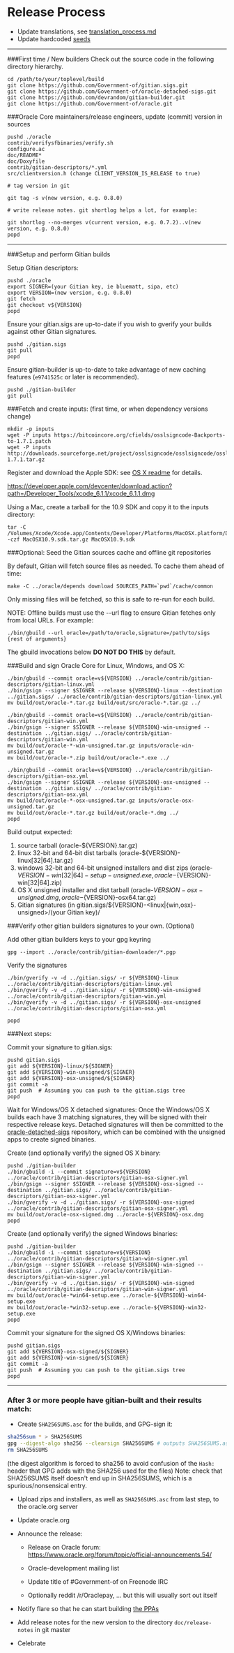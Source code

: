 Release Process
====================

* Update translations, see [translation_process.md](https://github.com/Government-of/oracle/blob/master/doc/translation_process.md#syncing-with-transifex)
* Update hardcoded [seeds](/contrib/seeds)

* * *

###First time / New builders
Check out the source code in the following directory hierarchy.

	cd /path/to/your/toplevel/build
	git clone https://github.com/Government-of/gitian.sigs.git
	git clone https://github.com/Government-of/oracle-detached-sigs.git
	git clone https://github.com/devrandom/gitian-builder.git
	git clone https://github.com/Government-of/oracle.git

###Oracle Core maintainers/release engineers, update (commit) version in sources

	pushd ./oracle
	contrib/verifysfbinaries/verify.sh
	configure.ac
	doc/README*
	doc/Doxyfile
	contrib/gitian-descriptors/*.yml
	src/clientversion.h (change CLIENT_VERSION_IS_RELEASE to true)

	# tag version in git

	git tag -s v(new version, e.g. 0.8.0)

	# write release notes. git shortlog helps a lot, for example:

	git shortlog --no-merges v(current version, e.g. 0.7.2)..v(new version, e.g. 0.8.0)
	popd

* * *

###Setup and perform Gitian builds

 Setup Gitian descriptors:

	pushd ./oracle
	export SIGNER=(your Gitian key, ie bluematt, sipa, etc)
	export VERSION=(new version, e.g. 0.8.0)
	git fetch
	git checkout v${VERSION}
	popd

  Ensure your gitian.sigs are up-to-date if you wish to gverify your builds against other Gitian signatures.

	pushd ./gitian.sigs
	git pull
	popd

  Ensure gitian-builder is up-to-date to take advantage of new caching features (`e9741525c` or later is recommended).

	pushd ./gitian-builder
	git pull

###Fetch and create inputs: (first time, or when dependency versions change)

	mkdir -p inputs
	wget -P inputs https://bitcoincore.org/cfields/osslsigncode-Backports-to-1.7.1.patch
	wget -P inputs http://downloads.sourceforge.net/project/osslsigncode/osslsigncode/osslsigncode-1.7.1.tar.gz

 Register and download the Apple SDK: see [OS X readme](README_osx.txt) for details.

 https://developer.apple.com/devcenter/download.action?path=/Developer_Tools/xcode_6.1.1/xcode_6.1.1.dmg

 Using a Mac, create a tarball for the 10.9 SDK and copy it to the inputs directory:

	tar -C /Volumes/Xcode/Xcode.app/Contents/Developer/Platforms/MacOSX.platform/Developer/SDKs/ -czf MacOSX10.9.sdk.tar.gz MacOSX10.9.sdk

###Optional: Seed the Gitian sources cache and offline git repositories

By default, Gitian will fetch source files as needed. To cache them ahead of time:

	make -C ../oracle/depends download SOURCES_PATH=`pwd`/cache/common

Only missing files will be fetched, so this is safe to re-run for each build.

NOTE: Offline builds must use the --url flag to ensure Gitian fetches only from local URLs. For example:
```
./bin/gbuild --url oracle=/path/to/oracle,signature=/path/to/sigs {rest of arguments}
```
The gbuild invocations below <b>DO NOT DO THIS</b> by default.

###Build and sign Oracle Core for Linux, Windows, and OS X:

	./bin/gbuild --commit oracle=v${VERSION} ../oracle/contrib/gitian-descriptors/gitian-linux.yml
	./bin/gsign --signer $SIGNER --release ${VERSION}-linux --destination ../gitian.sigs/ ../oracle/contrib/gitian-descriptors/gitian-linux.yml
	mv build/out/oracle-*.tar.gz build/out/src/oracle-*.tar.gz ../

	./bin/gbuild --commit oracle=v${VERSION} ../oracle/contrib/gitian-descriptors/gitian-win.yml
	./bin/gsign --signer $SIGNER --release ${VERSION}-win-unsigned --destination ../gitian.sigs/ ../oracle/contrib/gitian-descriptors/gitian-win.yml
	mv build/out/oracle-*-win-unsigned.tar.gz inputs/oracle-win-unsigned.tar.gz
	mv build/out/oracle-*.zip build/out/oracle-*.exe ../

	./bin/gbuild --commit oracle=v${VERSION} ../oracle/contrib/gitian-descriptors/gitian-osx.yml
	./bin/gsign --signer $SIGNER --release ${VERSION}-osx-unsigned --destination ../gitian.sigs/ ../oracle/contrib/gitian-descriptors/gitian-osx.yml
	mv build/out/oracle-*-osx-unsigned.tar.gz inputs/oracle-osx-unsigned.tar.gz
	mv build/out/oracle-*.tar.gz build/out/oracle-*.dmg ../
	popd

  Build output expected:

  1. source tarball (oracle-${VERSION}.tar.gz)
  2. linux 32-bit and 64-bit dist tarballs (oracle-${VERSION}-linux[32|64].tar.gz)
  3. windows 32-bit and 64-bit unsigned installers and dist zips (oracle-${VERSION}-win[32|64]-setup-unsigned.exe, oracle-${VERSION}-win[32|64].zip)
  4. OS X unsigned installer and dist tarball (oracle-${VERSION}-osx-unsigned.dmg, oracle-${VERSION}-osx64.tar.gz)
  5. Gitian signatures (in gitian.sigs/${VERSION}-<linux|{win,osx}-unsigned>/(your Gitian key)/

###Verify other gitian builders signatures to your own. (Optional)

  Add other gitian builders keys to your gpg keyring

	gpg --import ../oracle/contrib/gitian-downloader/*.pgp

  Verify the signatures

	./bin/gverify -v -d ../gitian.sigs/ -r ${VERSION}-linux ../oracle/contrib/gitian-descriptors/gitian-linux.yml
	./bin/gverify -v -d ../gitian.sigs/ -r ${VERSION}-win-unsigned ../oracle/contrib/gitian-descriptors/gitian-win.yml
	./bin/gverify -v -d ../gitian.sigs/ -r ${VERSION}-osx-unsigned ../oracle/contrib/gitian-descriptors/gitian-osx.yml

	popd

###Next steps:

Commit your signature to gitian.sigs:

	pushd gitian.sigs
	git add ${VERSION}-linux/${SIGNER}
	git add ${VERSION}-win-unsigned/${SIGNER}
	git add ${VERSION}-osx-unsigned/${SIGNER}
	git commit -a
	git push  # Assuming you can push to the gitian.sigs tree
	popd

  Wait for Windows/OS X detached signatures:
	Once the Windows/OS X builds each have 3 matching signatures, they will be signed with their respective release keys.
	Detached signatures will then be committed to the [oracle-detached-sigs](https://github.com/Government-of/oracle-detached-sigs) repository, which can be combined with the unsigned apps to create signed binaries.

  Create (and optionally verify) the signed OS X binary:

	pushd ./gitian-builder
	./bin/gbuild -i --commit signature=v${VERSION} ../oracle/contrib/gitian-descriptors/gitian-osx-signer.yml
	./bin/gsign --signer $SIGNER --release ${VERSION}-osx-signed --destination ../gitian.sigs/ ../oracle/contrib/gitian-descriptors/gitian-osx-signer.yml
	./bin/gverify -v -d ../gitian.sigs/ -r ${VERSION}-osx-signed ../oracle/contrib/gitian-descriptors/gitian-osx-signer.yml
	mv build/out/oracle-osx-signed.dmg ../oracle-${VERSION}-osx.dmg
	popd

  Create (and optionally verify) the signed Windows binaries:

	pushd ./gitian-builder
	./bin/gbuild -i --commit signature=v${VERSION} ../oracle/contrib/gitian-descriptors/gitian-win-signer.yml
	./bin/gsign --signer $SIGNER --release ${VERSION}-win-signed --destination ../gitian.sigs/ ../oracle/contrib/gitian-descriptors/gitian-win-signer.yml
	./bin/gverify -v -d ../gitian.sigs/ -r ${VERSION}-win-signed ../oracle/contrib/gitian-descriptors/gitian-win-signer.yml
	mv build/out/oracle-*win64-setup.exe ../oracle-${VERSION}-win64-setup.exe
	mv build/out/oracle-*win32-setup.exe ../oracle-${VERSION}-win32-setup.exe
	popd

Commit your signature for the signed OS X/Windows binaries:

	pushd gitian.sigs
	git add ${VERSION}-osx-signed/${SIGNER}
	git add ${VERSION}-win-signed/${SIGNER}
	git commit -a
	git push  # Assuming you can push to the gitian.sigs tree
	popd

-------------------------------------------------------------------------

### After 3 or more people have gitian-built and their results match:

- Create `SHA256SUMS.asc` for the builds, and GPG-sign it:
```bash
sha256sum * > SHA256SUMS
gpg --digest-algo sha256 --clearsign SHA256SUMS # outputs SHA256SUMS.asc
rm SHA256SUMS
```
(the digest algorithm is forced to sha256 to avoid confusion of the `Hash:` header that GPG adds with the SHA256 used for the files)
Note: check that SHA256SUMS itself doesn't end up in SHA256SUMS, which is a spurious/nonsensical entry.

- Upload zips and installers, as well as `SHA256SUMS.asc` from last step, to the oracle.org server

- Update oracle.org

- Announce the release:

  - Release on Oracle forum: https://www.oracle.org/forum/topic/official-announcements.54/

  - Oracle-development mailing list

  - Update title of #Government-of on Freenode IRC

  - Optionally reddit /r/Oraclepay, ... but this will usually sort out itself

- Notify flare so that he can start building [the PPAs](https://launchpad.net/~oracle.org/+archive/ubuntu/oracle)

- Add release notes for the new version to the directory `doc/release-notes` in git master

- Celebrate
